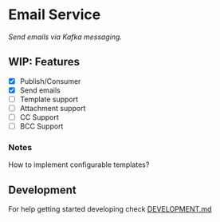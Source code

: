 # Email Service

_Send emails via Kafka messaging._

## WIP: Features

- [x] Publish/Consumer
- [x] Send emails
- [ ] Template support
- [ ] Attachment support
- [ ] CC Support
- [ ] BCC Support

### Notes

How to implement configurable templates?

## Development

For help getting started developing check [DEVELOPMENT.md](DEVELOPMENT.md)
